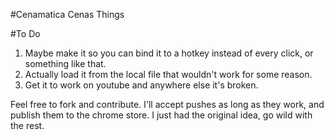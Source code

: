 #Cenamatica
Cenas Things

#To Do
1. Maybe make it so you can bind it to a hotkey instead of every click, or something like that.
2. Actually load it from the local file that wouldn't work for some reason.
3. Get it to work on youtube and anywhere else it's broken.

Feel free to fork and contribute. I'll accept pushes as long as they work, and publish them to the chrome store. I just had the original idea, go wild with the rest.
